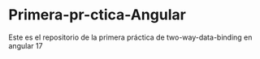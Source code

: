 # Primera-pr-ctica-Angular
Este es el repositorio de la primera práctica de two-way-data-binding en angular 17
